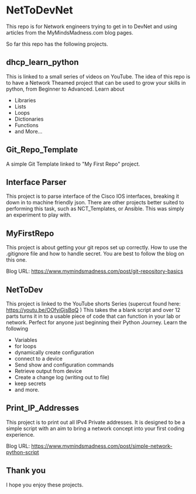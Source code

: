 # NetToDevNet
This repo is for Network engineers trying to get in to DevNet and using articles from the MyMindsMadness.com blog pages. 

So far this repo has the following projects. 

## dhcp_learn_python

This is linked to a small series of videos on YouTube. The idea of this repo is to have a Network Theamed project that can be used to grow your skills in python, from Beginner to Advanced. 
Learn about 

 - Libraries
 - Lists
 - Loops
 - Dictionaries
 - Functions
 - and More...

## Git_Repo_Template

A simple Git Template linked to "My First Repo" project.

## Interface Parser

This project is to parse interface of the Cisco IOS interfaces, breaking it down in to machine friendly json. 
There are other projects better suited to performing this task, such as NCT_Templates, or Ansible. This was simply an experiment to play with.

## MyFirstRepo

This project is about getting your git repos set up correctly. How to use the .gitignore file and how to handle secret. You are best to follow the blog on this one. 

Blog URL: https://www.mymindsmadness.com/post/git-repository-basics 

## NetToDev

This project is linked to the YouTube shorts Series (supercut found here: https://youtu.be/OOfyiGjsBqQ )
This takes the a blank script and over 12 parts turns it in to a usable piece of code that can function in your lab or network. 
Perfect for anyone just beginning their Python Journey. 
Learn the following 

 - Variables
 - for loops
 - dynamically create configuration
 - connect to a device
 - Send show and configuration commands 
 - Retrieve output from device
 - Create a change log (writing out to file)
 - keep secrets 
 - and more. 

## Print_IP_Addresses

This project is to print out all IPv4 Private addresses. It is designed to be a simple script with an aim to bring a network concept into your first coding experience. 

Blog URL: https://www.mymindsmadness.com/post/simple-network-python-script

## Thank you

I hope you enjoy these projects. 
